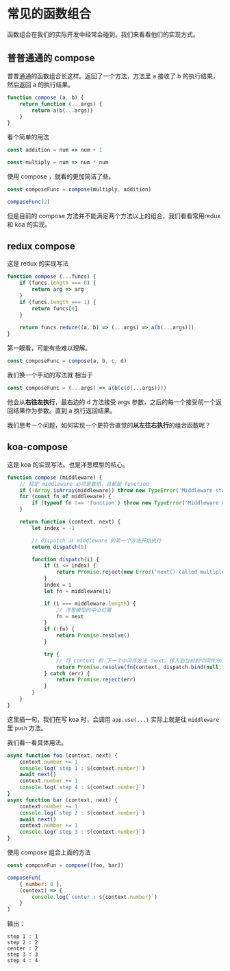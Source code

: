 # 常见的函数组合

函数组合在我们的实际开发中经常会碰到。我们来看看他们的实现方式。



## 普普通通的 compose

普普通通的函数组合长这样。返回了一个方法，方法里 a 接收了 b 的执行结果，然后返回 a 的执行结果。

```js
function compose (a, b) {
    return function (...args) {
        return a(b(...args))
    }
}
```



看个简单的用法

```js
const addition = num => num + 1

const multiply = num => num * num
```



使用 compose ，就看的更加简洁了些。

```js
const composeFunc = compose(multiply, addition)

composeFunc(2)
```



但是目前的 compose 方法并不能满足两个方法以上的组合，我们看看常用redux 和 koa 的实现。

## redux compose

这是 redux 的实现写法

```js
function compose (...funcs) {
    if (funcs.length === 0) {
        return arg => arg
    }
    if (funcs.length === 1) {
        return funcs[0]
    }
    
    return funcs.reduce((a, b) => (...args) => a(b(...args)))
}
```

第一眼看，可能有些难以理解。

```js
const composeFunc = compose(a, b, c, d)
```

我们换一个手动的写法就 相当于

```js
const composeFunc = (...args) => a(b(c(d(...args))))
```

他会从**右往左执行**，最右边的 d 方法接受 args 参数，之后的每一个接受前一个返回结果作为参数。直到 a 执行返回结果。



我们思考一个问题，如何实现一个更符合直觉的**从左往右执行**的组合函数呢？

## koa-compose

这是 koa 的实现写法。也是洋葱模型的核心。

```js
function compose (middleware) {
    // 规定 middleware 必须是数组，且都是 function
    if (!Array.isArray(middleware)) throw new TypeError('Middleware stack must be an array!')
    for (const fn of middleware) {
        if (typeof fn !== 'function') throw new TypeError('Middleware must be composed of functions!')
    }

    return function (context, next) {
        let index = -1

        // dispatch 从 middleware 的第一个方法开始执行
        return dispatch(0)

        function dispatch(i) {
            if (i <= index) {
                return Promise.reject(new Error('next() called multiple times'))
            }
            index = i
            let fn = middleware[i]

            if (i === middleware.length) {
                // 洋葱模型的中心位置
                fn = next
            }
            if (!fn) {
                return Promise.resolve()
            }

            try {
                // 将 context 和 下一个中间件方法（next）传入到当前的中间件方法。
                return Promise.resolve(fn(context, dispatch.bind(null, i + 1)));
            } catch (err) {
                return Promise.reject(err)
            }
        }
    }
}
```



这里插一句，我们在写 koa 时，会调用 `app.use(...)`  实际上就是往 `middleware` 里 `push` 方法。



我们看一看具体用法。

```js
async function foo (context, next) {
    context.number += 1
    console.log(`step 1 : ${context.number}`)
    await next()
    context.number += 1
    console.log(`step 4 : ${context.number}`)
}
async function bar (context, next) {
    context.number += 1
    console.log(`step 2 : ${context.number}`)
    await next()
    context.number += 1
    console.log(`step 3 : ${context.number}`)
}
```



使用 compose 组合上面的方法

```js
const composeFun = compose([foo, bar])

composeFun(
    { number: 0 },
    (context) => {
        console.log(`center : ${context.number}`)
    }
)
```

输出：

```
step 1 : 1
step 2 : 2
center : 2
step 3 : 3
step 4 : 4
```

